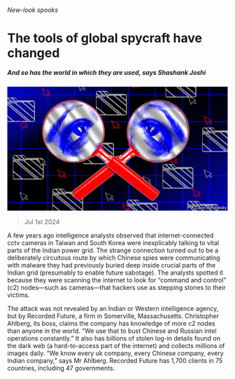 ###### New-look spooks

# The tools of global spycraft have changed 

##### And so has the world in which they are used, says Shashank Joshi 

![image](images/20240706_TQD001.jpg) 

> Jul 1st 2024 

A few years ago intelligence analysts observed that internet-connected cctv cameras in Taiwan and South Korea were inexplicably talking to vital parts of the Indian power grid. The strange connection turned out to be a deliberately circuitous route by which Chinese spies were communicating with malware they had previously buried deep inside crucial parts of the Indian grid (presumably to enable future sabotage). The analysts spotted it because they were scanning the internet to look for “command and control” (c2) nodes—such as cameras—that hackers use as stepping stones to their victims. 

The attack was not revealed by an Indian or Western intelligence agency, but by Recorded Future, a firm in Somerville, Massachusetts. Christopher Ahlberg, its boss, claims the company has knowledge of more c2 nodes than anyone in the world. “We use that to bust Chinese and Russian intel operations constantly.” It also has billions of stolen log-in details found on the dark web (a hard-to-access part of the internet) and collects millions of images daily. “We know every uk company, every Chinese company, every Indian company,” says Mr Ahlberg. Recorded Future has 1,700 clients in 75 countries, including 47 governments. 

